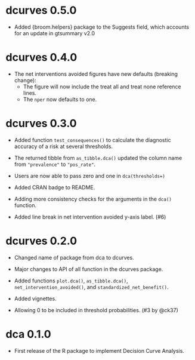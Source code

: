 # dcurves 0.5.0

* Added {broom.helpers} package to the Suggests field, which accounts for an update in gtsummary v2.0

# dcurves 0.4.0

* The net interventions avoided figures have new defaults (breaking change):
  - The figure will now include the treat all and treat none reference lines.
  - The `nper` now defaults to one.

# dcurves 0.3.0

* Added function `test_consequences()` to calculate the diagnostic accuracy of a risk at several thresholds.

* The returned tibble from `as_tibble.dca()` updated the column name from `"prevalence"` to `"pos_rate"`.

* Users are now able to pass zero and one in `dca(thresholds=)`

* Added CRAN badge to README.

* Adding more consistency checks for the arguments in the `dca()` function.

* Added line break in net intervention avoided y-axis label. (#6)

# dcurves 0.2.0

* Changed name of package from dca to dcurves.

* Major changes to API of all function in the dcurves package.

* Added functions `plot.dca()`, `as_tibble.dca()`, `net_intervention_avoided()`, and `standardized_net_benefit()`.

* Added vignettes.

* Allowing 0 to be included in threshold probabilities. (#3 by @ck37)

# dca 0.1.0

* First release of the R package to implement Decision Curve Analysis.
